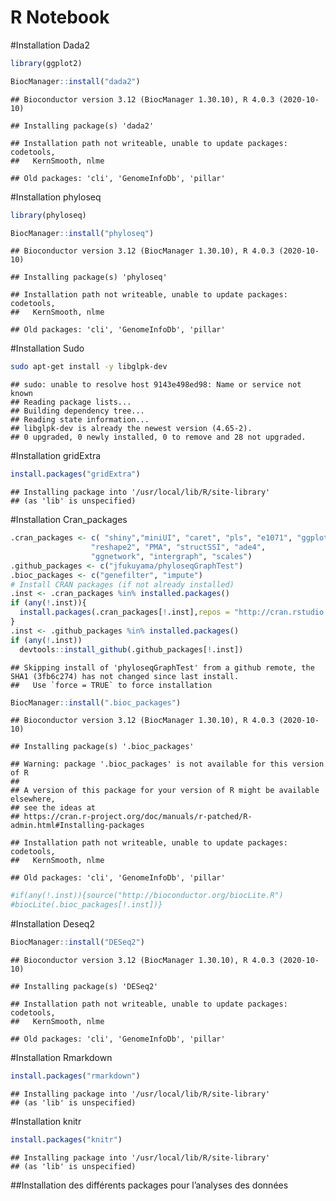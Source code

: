 R Notebook
================

\#Installation Dada2

``` r
library(ggplot2)
```

``` r
BiocManager::install("dada2")
```

    ## Bioconductor version 3.12 (BiocManager 1.30.10), R 4.0.3 (2020-10-10)

    ## Installing package(s) 'dada2'

    ## Installation path not writeable, unable to update packages: codetools,
    ##   KernSmooth, nlme

    ## Old packages: 'cli', 'GenomeInfoDb', 'pillar'

\#Installation phyloseq

``` r
library(phyloseq)
```

``` r
BiocManager::install("phyloseq")
```

    ## Bioconductor version 3.12 (BiocManager 1.30.10), R 4.0.3 (2020-10-10)

    ## Installing package(s) 'phyloseq'

    ## Installation path not writeable, unable to update packages: codetools,
    ##   KernSmooth, nlme

    ## Old packages: 'cli', 'GenomeInfoDb', 'pillar'

\#Installation Sudo

``` bash
sudo apt-get install -y libglpk-dev
```

    ## sudo: unable to resolve host 9143e498ed98: Name or service not known
    ## Reading package lists...
    ## Building dependency tree...
    ## Reading state information...
    ## libglpk-dev is already the newest version (4.65-2).
    ## 0 upgraded, 0 newly installed, 0 to remove and 28 not upgraded.

\#Installation gridExtra

``` r
install.packages("gridExtra")
```

    ## Installing package into '/usr/local/lib/R/site-library'
    ## (as 'lib' is unspecified)

\#Installation Cran\_packages

``` r
.cran_packages <- c( "shiny","miniUI", "caret", "pls", "e1071", "ggplot2", "randomForest", "dplyr", "ggrepel", "nlme", "devtools",
                  "reshape2", "PMA", "structSSI", "ade4",
                  "ggnetwork", "intergraph", "scales")
.github_packages <- c("jfukuyama/phyloseqGraphTest")
.bioc_packages <- c("genefilter", "impute")
# Install CRAN packages (if not already installed)
.inst <- .cran_packages %in% installed.packages()
if (any(!.inst)){
  install.packages(.cran_packages[!.inst],repos = "http://cran.rstudio.com/")
}
.inst <- .github_packages %in% installed.packages()
if (any(!.inst))
  devtools::install_github(.github_packages[!.inst])
```

    ## Skipping install of 'phyloseqGraphTest' from a github remote, the SHA1 (3fb6c274) has not changed since last install.
    ##   Use `force = TRUE` to force installation

``` r
BiocManager::install(".bioc_packages")
```

    ## Bioconductor version 3.12 (BiocManager 1.30.10), R 4.0.3 (2020-10-10)

    ## Installing package(s) '.bioc_packages'

    ## Warning: package '.bioc_packages' is not available for this version of R
    ## 
    ## A version of this package for your version of R might be available elsewhere,
    ## see the ideas at
    ## https://cran.r-project.org/doc/manuals/r-patched/R-admin.html#Installing-packages

    ## Installation path not writeable, unable to update packages: codetools,
    ##   KernSmooth, nlme

    ## Old packages: 'cli', 'GenomeInfoDb', 'pillar'

``` r
#if(any(!.inst)){source("http://bioconductor.org/biocLite.R")
#biocLite(.bioc_packages[!.inst])}
```

\#Installation Deseq2

``` r
BiocManager::install("DESeq2")
```

    ## Bioconductor version 3.12 (BiocManager 1.30.10), R 4.0.3 (2020-10-10)

    ## Installing package(s) 'DESeq2'

    ## Installation path not writeable, unable to update packages: codetools,
    ##   KernSmooth, nlme

    ## Old packages: 'cli', 'GenomeInfoDb', 'pillar'

\#Installation Rmarkdown

``` r
install.packages("rmarkdown")
```

    ## Installing package into '/usr/local/lib/R/site-library'
    ## (as 'lib' is unspecified)

\#Installation knitr

``` r
install.packages("knitr")
```

    ## Installing package into '/usr/local/lib/R/site-library'
    ## (as 'lib' is unspecified)

\#\#Installation des différents packages pour l’analyses des données
